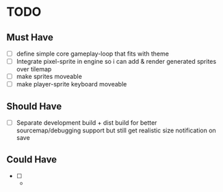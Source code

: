 # TODO

## Must Have

* [ ] define simple core gameplay-loop that fits with theme
* [ ] Integrate pixel-sprite in engine so i can add & render generated sprites over tilemap
* [ ] make sprites moveable
* [ ] make player-sprite keyboard moveable

## Should Have

* [ ] Separate development build + dist build for better sourcemap/debugging support but still get realistic size notification on save

## Could Have

* [ ] -
